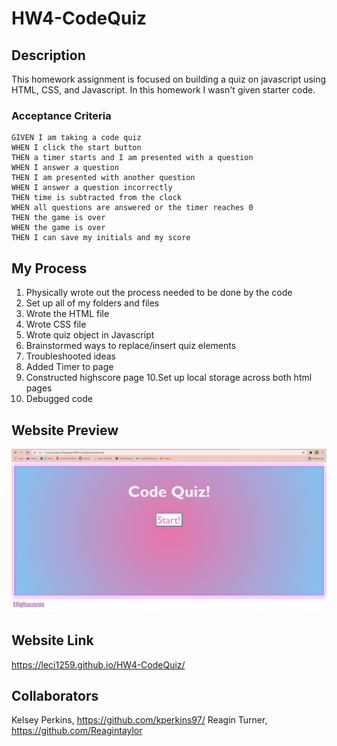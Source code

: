 # HW4-CodeQuiz

## Description
This homework assignment is focused on building a quiz on javascript using HTML, CSS, and Javascript.
In this homework I wasn't given starter code.


### Acceptance Criteria
```
GIVEN I am taking a code quiz
WHEN I click the start button
THEN a timer starts and I am presented with a question
WHEN I answer a question
THEN I am presented with another question
WHEN I answer a question incorrectly
THEN time is subtracted from the clock
WHEN all questions are answered or the timer reaches 0
THEN the game is over
WHEN the game is over
THEN I can save my initials and my score
```

## My Process
1. Physically wrote out the process needed to be done by the code
2. Set up all of my folders and files
3. Wrote the HTML file
4. Wrote CSS file
5. Wrote quiz object in Javascript
6. Brainstormed ways to replace/insert quiz elements
7. Troubleshooted ideas
8. Added Timer to page
9. Constructed highscore page
10.Set up local storage across both html pages
11. Debugged code

## Website Preview
![Website Image.](https://github.com/Leci1259/HW4-CodeQuiz/blob/main/Assets/IMG/SS.jpg)


## Website Link
https://leci1259.github.io/HW4-CodeQuiz/

## Collaborators
Kelsey Perkins, https://github.com/kperkins97/
Reagin Turner, https://github.com/Reagintaylor
